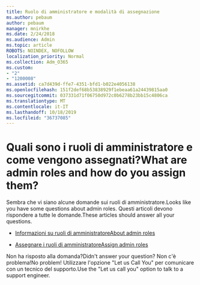 ```yaml
---
title: Ruolo di amministratore e modalità di assegnazione
ms.author: pebaum
author: pebaum
manager: mnirkhe
ms.date: 2/24/2018
ms.audience: Admin
ms.topic: article
ROBOTS: NOINDEX, NOFOLLOW
localization_priority: Normal
ms.collection: Adm_O365
ms.custom:
- "2"
- "1200008"
ms.assetid: ca7d439d-ffe7-4351-bfd1-b022e4056138
ms.openlocfilehash: 151f2def68b53838929f1ebeaa61a24439815aa0
ms.sourcegitcommit: 037331d71f06750d972c0b6278b23bb15c4806ca
ms.translationtype: MT
ms.contentlocale: it-IT
ms.lasthandoff: 10/18/2019
ms.locfileid: "36737085"
---
```

# <a name="what-are-admin-roles-and-how-do-you-assign-them"></a><span data-ttu-id="320c4-102">Quali sono i ruoli di amministratore e come vengono assegnati?</span><span class="sxs-lookup"><span data-stu-id="320c4-102">What are admin roles and how do you assign them?</span></span>

<span data-ttu-id="320c4-103">Sembra che vi siano alcune domande sui ruoli di amministratore.</span><span class="sxs-lookup"><span data-stu-id="320c4-103">Looks like you have some questions about admin roles.</span></span> <span data-ttu-id="320c4-104">Questi articoli devono rispondere a tutte le domande.</span><span class="sxs-lookup"><span data-stu-id="320c4-104">These articles should answer all your questions.</span></span>
  
- [<span data-ttu-id="320c4-105">Informazioni su ruoli di amministratore</span><span class="sxs-lookup"><span data-stu-id="320c4-105">About admin roles</span></span>](https://docs.microsoft.com/office365/admin/add-users/about-admin-roles)

- [<span data-ttu-id="320c4-106">Assegnare i ruoli di amministratore</span><span class="sxs-lookup"><span data-stu-id="320c4-106">Assign admin roles</span></span>](https://docs.microsoft.com/office365/admin/add-users/assign-admin-roles)

<span data-ttu-id="320c4-107">Non ha risposto alla domanda?</span><span class="sxs-lookup"><span data-stu-id="320c4-107">Didn't answer your question?</span></span> <span data-ttu-id="320c4-108">Non c'è problema!</span><span class="sxs-lookup"><span data-stu-id="320c4-108">No problem!</span></span> <span data-ttu-id="320c4-109">Utilizzare l'opzione "Let us Call You" per comunicare con un tecnico del supporto.</span><span class="sxs-lookup"><span data-stu-id="320c4-109">Use the "Let us call you" option to talk to a support engineer.</span></span>
  